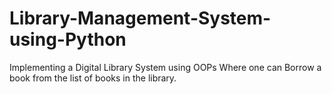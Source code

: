 # Library-Management-System-using-Python
Implementing a Digital Library System using OOPs Where one can Borrow a book from the list of books in the library.
